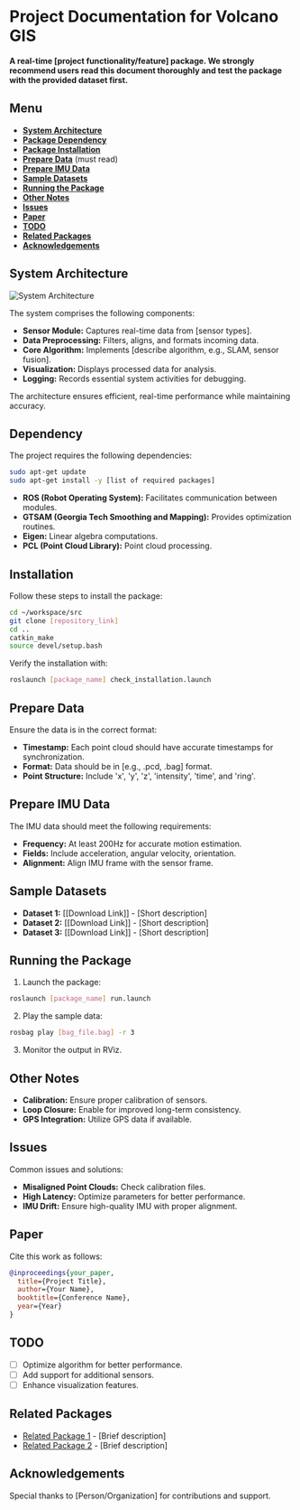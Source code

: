 # Project Documentation for Volcano GIS

**A real-time [project functionality/feature] package. We strongly recommend users read this document thoroughly and test the package with the provided dataset first.**

## Menu

- [**System Architecture**](#system-architecture)
- [**Package Dependency**](#dependency)
- [**Package Installation**](#install)
- [**Prepare Data**](#prepare-data) (must read)
- [**Prepare IMU Data**](#prepare-imu-data)
- [**Sample Datasets**](#sample-datasets)
- [**Running the Package**](#run-the-package)
- [**Other Notes**](#other-notes)
- [**Issues**](#issues)
- [**Paper**](#paper)
- [**TODO**](#todo)
- [**Related Packages**](#related-packages)
- [**Acknowledgements**](#acknowledgements)

## System Architecture

![System Architecture](./docs/system_architecture.png)

The system comprises the following components:

- **Sensor Module:** Captures real-time data from [sensor types].
- **Data Preprocessing:** Filters, aligns, and formats incoming data.
- **Core Algorithm:** Implements [describe algorithm, e.g., SLAM, sensor fusion].
- **Visualization:** Displays processed data for analysis.
- **Logging:** Records essential system activities for debugging.

The architecture ensures efficient, real-time performance while maintaining accuracy.

## Dependency

The project requires the following dependencies:

```bash
sudo apt-get update
sudo apt-get install -y [list of required packages]
```

- **ROS (Robot Operating System):** Facilitates communication between modules.
- **GTSAM (Georgia Tech Smoothing and Mapping):** Provides optimization routines.
- **Eigen:** Linear algebra computations.
- **PCL (Point Cloud Library):** Point cloud processing.

## Installation

Follow these steps to install the package:

```bash
cd ~/workspace/src
git clone [repository_link]
cd ..
catkin_make
source devel/setup.bash
```

Verify the installation with:

```bash
roslaunch [package_name] check_installation.launch
```

## Prepare Data

Ensure the data is in the correct format:

- **Timestamp:** Each point cloud should have accurate timestamps for synchronization.
- **Format:** Data should be in [e.g., .pcd, .bag] format.
- **Point Structure:** Include 'x', 'y', 'z', 'intensity', 'time', and 'ring'.

## Prepare IMU Data

The IMU data should meet the following requirements:

- **Frequency:** At least 200Hz for accurate motion estimation.
- **Fields:** Include acceleration, angular velocity, orientation.
- **Alignment:** Align IMU frame with the sensor frame.

## Sample Datasets

- **Dataset 1:** [[Download Link]] - [Short description]
- **Dataset 2:** [[Download Link]] - [Short description]
- **Dataset 3:** [[Download Link]] - [Short description]

## Running the Package

1. Launch the package:

```bash
roslaunch [package_name] run.launch
```

2. Play the sample data:

```bash
rosbag play [bag_file.bag] -r 3
```

3. Monitor the output in RViz.

## Other Notes

- **Calibration:** Ensure proper calibration of sensors.
- **Loop Closure:** Enable for improved long-term consistency.
- **GPS Integration:** Utilize GPS data if available.

## Issues

Common issues and solutions:

- **Misaligned Point Clouds:** Check calibration files.
- **High Latency:** Optimize parameters for better performance.
- **IMU Drift:** Ensure high-quality IMU with proper alignment.

## Paper

Cite this work as follows:

```bibtex
@inproceedings{your_paper,
  title={Project Title},
  author={Your Name},
  booktitle={Conference Name},
  year={Year}
}
```

## TODO

- [ ] Optimize algorithm for better performance.
- [ ] Add support for additional sensors.
- [ ] Enhance visualization features.

## Related Packages

- [Related Package 1](link) - [Brief description]
- [Related Package 2](link) - [Brief description]

## Acknowledgements

Special thanks to [Person/Organization] for contributions and support.

